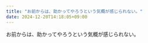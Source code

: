 ```yaml
---
title: "お前からは、助かってやろうという気概が感じられない。"
date: 2024-12-20T14:18:05+09:00
---
```

お前からは、助かってやろうという気概が感じられない。
